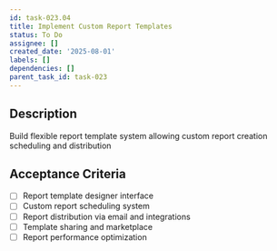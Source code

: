 ```yaml
---
id: task-023.04
title: Implement Custom Report Templates
status: To Do
assignee: []
created_date: '2025-08-01'
labels: []
dependencies: []
parent_task_id: task-023
---
```


## Description

Build flexible report template system allowing custom report creation scheduling and distribution

## Acceptance Criteria

- [ ] Report template designer interface
- [ ] Custom report scheduling system
- [ ] Report distribution via email and integrations
- [ ] Template sharing and marketplace
- [ ] Report performance optimization
